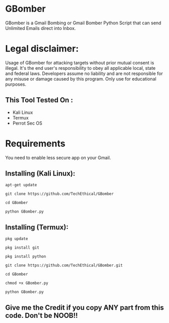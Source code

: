 # GBomber
GBomber is a Gmail Bombing or Gmail Bomber Python Script that can send Unlimited Emails direct into Inbox.

# Legal disclaimer:
<p>Usage of GBomber for attacking targets without prior mutual consent is illegal. It's the end user's responsibility to obey all applicable local, state and federal laws. Developers assume no liability and are not responsible for any misuse or damage caused by this program. Only use for educational purposes.</p>

## This Tool Tested On :
<ul>
  <li>Kali Linux</li>
  <li>Termux</li>
  <li>Perrot Sec OS</li>
</ul>

# Requirements
<p> You need to enable less secure app on your Gmail.

## Installing (Kali Linux):

```
apt-get update

git clone https://github.com/TechEthical/GBomber

cd GBomber

python GBomber.py
```


## Installing (Termux):

```
pkg update

pkg install git

pkg install python

git clone https://github.com/TechEthical/GBomber.git

cd GBomber

chmod +x GBomber.py

python GBomber.py
```

## Give me the Credit if you copy ANY part from this code. Don't be NOOB!!

